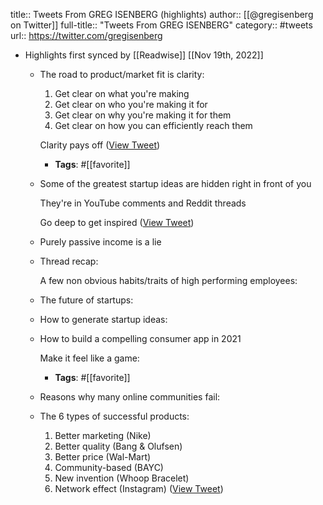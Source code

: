 title:: Tweets From GREG ISENBERG (highlights)
author:: [[@gregisenberg on Twitter]]
full-title:: "Tweets From GREG ISENBERG"
category:: #tweets
url:: https://twitter.com/gregisenberg

- Highlights first synced by [[Readwise]] [[Nov 19th, 2022]]
	- The road to product/market fit is clarity:
	  
	  1) Get clear on what you're making
	  2) Get clear on who you're making it for
	  3) Get clear on why you're making it for them
	  4) Get clear on how you can efficiently reach them
	  
	  Clarity pays off ([View Tweet](https://twitter.com/search?q=The%20road%20to%20product/market%20fit%20is%20clarity%3A%20%201%29%20Get%20clear%20on%20what%20you%27re%20making%202%29%20Get%20clear%20on%20who%20you%27re%20making%20it%20for%203%29%20Get%20clear%20on%20why%20you%27re%20making%20it%20for%20them%204%29%20Get%20clear%20on%20how%20you%20can%20efficiently%20reach%20them%20%20Clarity%20pays%20off%20%28from%3A%40gregisenberg%29))
		- **Tags**: #[[favorite]]
	- Some of the greatest startup ideas are hidden right in front of you
	  
	  They're in YouTube comments and Reddit threads
	  
	  Go deep to get inspired ([View Tweet](https://twitter.com/gregisenberg/status/1362413053069971467))
	- Purely passive income is a lie
	- Thread recap:
	  
	  A few non obvious habits/traits of high performing employees:
	- The future of startups:
	- How to generate startup ideas:
	- How to build a compelling consumer app in 2021
	  
	  Make it feel like a game:
		- **Tags**: #[[favorite]]
	- Reasons why many online communities fail:
	- The 6 types of successful products:
	  
	  1. Better marketing (Nike)
	  2. Better quality (Bang & Olufsen)
	  3. Better price (Wal-Mart)
	  4. Community-based (BAYC)
	  5. New invention (Whoop Bracelet)
	  6. Network effect (Instagram) ([View Tweet](https://twitter.com/gregisenberg/status/1502290820531113991))